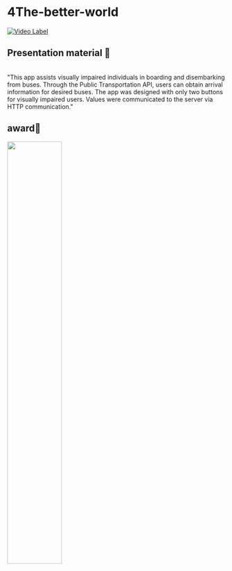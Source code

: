 # 4The-better-world
[![Video Label](http://img.youtube.com/vi/5rsvDaN0y94/0.jpg)](https://youtu.be/5rsvDaN0y94)

## Presentation material 📄

<br>
"This app assists visually impaired individuals in boarding and disembarking from buses.
Through the Public Transportation API, users can obtain arrival information for desired buses.
The app was designed with only two buttons for visually impaired users.
Values were communicated to the server via HTTP communication."


## award🏅
<img src="https://github.com/gomdolipooh/4The-better-world/assets/97873333/2ceae4bf-0460-45dc-af12-555c79cd8570" width="50%">



